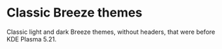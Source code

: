 # Classic Breeze themes

Classic light and dark Breeze themes, without headers, that were before KDE Plasma 5.21.
